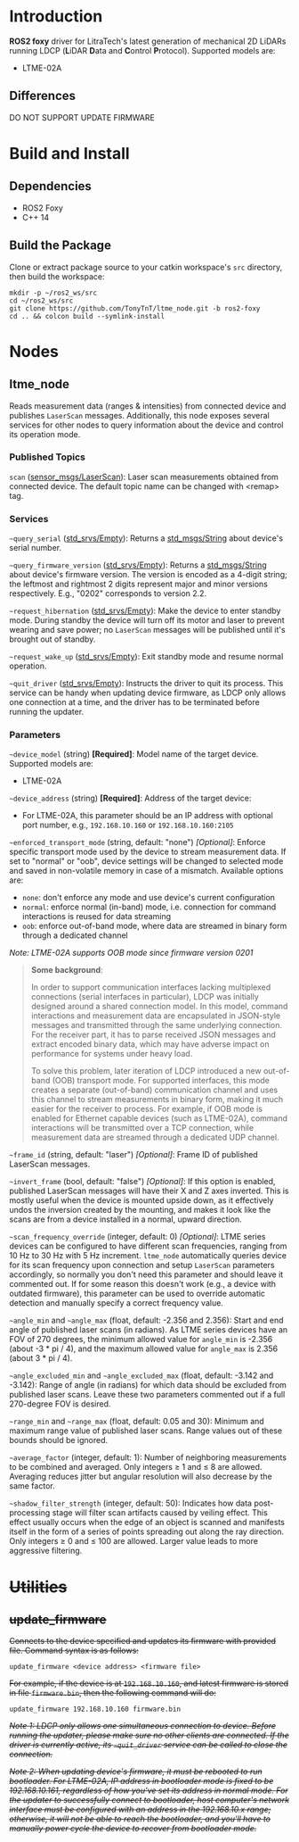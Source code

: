 # Introduction
**ROS2 foxy** driver for LitraTech's latest generation of mechanical 2D LiDARs running LDCP (**L**iDAR **D**ata and **C**ontrol **P**rotocol). Supported models are:
* LTME-02A

## Differences
DO NOT SUPPORT UPDATE FIRMWARE

# Build and Install

## Dependencies
* ROS2 Foxy
* C++ 14

## Build the Package

Clone or extract package source to your catkin workspace's `src` directory, then build the workspace:

```
mkdir -p ~/ros2_ws/src
cd ~/ros2_ws/src
git clone https://github.com/TonyTnT/ltme_node.git -b ros2-foxy
cd .. && colcon build --symlink-install
```

# Nodes

## ltme_node

Reads measurement data (ranges & intensities) from connected device and publishes `LaserScan` messages. Additionally, this node exposes several services for other nodes to query information about the device and control its operation mode.

### Published Topics

`scan` ([sensor_msgs/LaserScan](http://docs.ros.org/api/sensor_msgs/html/msg/LaserScan.html)): Laser scan measurements obtained from connected device. The default topic name can be changed with &lt;remap&gt; tag.

### Services

`~query_serial` ([std_srvs/Empty](http://docs.ros.org/api/std_srvs/html/srv/Empty.html)): Returns a [std_msgs/String](http://docs.ros.org/api/std_msgs/html/msg/String.html) about device's serial number.

`~query_firmware_version` ([std_srvs/Empty](http://docs.ros.org/api/std_srvs/html/srv/Empty.html)): Returns a [std_msgs/String](http://docs.ros.org/api/std_msgs/html/msg/String.html) about device's firmware version. The version is encoded as a 4-digit string; the leftmost and rightmost 2 digits represent major and minor versions respectively. E.g., "0202" corresponds to version 2.2.

`~request_hibernation` ([std_srvs/Empty](http://docs.ros.org/api/std_srvs/html/srv/Empty.html)): Make the device to enter standby mode. During standby the device will turn off its motor and laser to prevent wearing and save power; no `LaserScan` messages will be published until it's brought out of standby.

`~request_wake_up` ([std_srvs/Empty](http://docs.ros.org/api/std_srvs/html/srv/Empty.html)): Exit standby mode and resume normal operation.

`~quit_driver` ([std_srvs/Empty](http://docs.ros.org/api/std_srvs/html/srv/Empty.html)): Instructs the driver to quit its process. This service can be handy when updating device firmware, as LDCP only allows one connection at a time, and the driver has to be terminated before running the updater.

### Parameters

`~device_model` (string) **[Required]**: Model name of the target device. Supported models are:
- LTME-02A

`~device_address` (string) **[Required]**: Address of the target device:
- For LTME-02A, this parameter should be an IP address with optional port number, e.g., `192.168.10.160` or `192.168.10.160:2105`

`~enforced_transport_mode` (string, default: "none") *[Optional]*: Enforce specific transport mode used by the device to stream measurement data. If set to "normal" or "oob", device settings will be changed to selected mode and saved in non-volatile memory in case of a mismatch. Available options are:
- `none`: don't enforce any mode and use device's current configuration
- `normal`: enforce normal (in-band) mode, i.e. connection for command interactions is reused for data streaming
- `oob`: enforce out-of-band mode, where data are streamed in binary form through a dedicated channel

*Note: LTME-02A supports OOB mode since firmware version 0201*

> **Some background**:
> <p>In order to support communication interfaces lacking multiplexed connections (serial interfaces in particular), LDCP was initially designed around a shared connection model. In this model, command interactions and measurement data are encapsulated in JSON-style messages and transmitted through the same underlying connection. For the receiver part, it has to parse received JSON messages and extract encoded binary data, which may have adverse impact on performance for systems under heavy load.
> <p>To solve this problem, later iteration of LDCP introduced a new out-of-band (OOB) transport mode. For supported interfaces, this mode creates a separate (out-of-band) communication channel and uses this channel to stream measurements in binary form, making it much easier for the receiver to process. For example, if OOB mode is enabled for Ethernet capable devices (such as LTME-02A), command interactions will be transmitted over a TCP connection, while measurement data are streamed through a dedicated UDP channel.

`~frame_id` (string, default: "laser") *[Optional]*: Frame ID of published LaserScan messages.

`~invert_frame` (bool, default: "false") *[Optional]*: If this option is enabled, published LaserScan messages will have their X and Z axes inverted. This is mostly useful when the device is mounted upside down, as it effectively undos the inversion created by the mounting, and makes it look like the scans are from a device installed in a normal, upward direction.

`~scan_frequency_override` (integer, default: 0) *[Optional]*: LTME series devices can be configured to have different scan frequencies, ranging from 10 Hz to 30 Hz with 5 Hz increment. `ltme_node` automatically queries device for its scan frequency upon connection and setup `LaserScan` parameters accordingly, so normally you don't need this parameter and should leave it commented out. If for some reason this doesn't work (e.g., a device with outdated firmware), this parameter can be used to override automatic detection and manually specify a correct frequency value.

`~angle_min` and `~angle_max` (float, default: -2.356 and 2.356): Start and end angle of published laser scans (in radians). As LTME series devices have an FOV of 270 degrees, the minimum allowed value for `angle_min` is -2.356 (about -3 * pi / 4), and the maximum allowed value for `angle_max` is 2.356 (about 3 * pi / 4).

`~angle_excluded_min` and `~angle_excluded_max` (float, default: -3.142 and -3.142): Range of angle (in radians) for which data should be excluded from published laser scans. Leave these two parameters commented out if a full 270-degree FOV is desired.

`~range_min` and `~range_max` (float, default: 0.05 and 30): Minimum and maximum range value of published laser scans. Range values out of these bounds should be ignored.

`~average_factor` (integer, default: 1): Number of neighboring measurements to be combined and averaged. Only integers &ge; 1 and &le; 8 are allowed. Averaging reduces jitter but angular resolution will also decrease by the same factor.

`~shadow_filter_strength` (integer, default: 50): Indicates how data post-processing stage will filter scan artifacts caused by veiling effect. This effect usually occurs when the edge of an object is scanned and manifests itself in the form of a series of points spreading out along the ray direction. Only integers &ge; 0 and &le; 100 are allowed. Larger value leads to more aggressive filtering.

# ~~Utilities~~

## ~~update_firmware~~

~~Connects to the device specified and updates its firmware with provided file. Command syntax is as follows:~~

```
update_firmware <device address> <firmware file>
```

~~For example, if the device is at `192.168.10.160`, and latest firmware is stored in file `firmware.bin`, then the following command will do:~~


```
update_firmware 192.168.10.160 firmware.bin
```

*~~Note 1: LDCP only allows one simultaneous connection to device. Before running the updater, please make sure no other clients are connected. If the driver is currently active, its `~quit_driver` service can be called to close the connection.~~*

*~~Note 2: When updating device's firmware, it must be rebooted to run bootloader. For LTME-02A, IP address in bootloader mode is fixed to be 192.168.10.161, regardless of how you've set its address in normal mode. For the updater to successfully connect to bootloader, host computer's network interface must be configured with an address in the 192.168.10.x range; otherwise, it will not be able to reach the bootloader, and you'll have to manually power cycle the device to recover from bootloader mode.~~*
